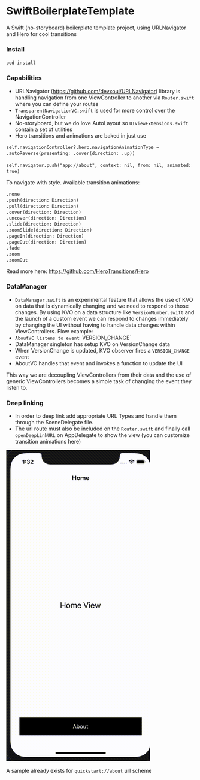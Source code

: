 # SwiftBoilerplateTemplate
A Swift (no-storyboard) boilerplate template project, using URLNavigator and Hero for cool transitions

### Install

`pod install`

### Capabilities

* URLNavigator (https://github.com/devxoul/URLNavigator) library is handling navigation from one ViewController to another via `Router.swift` where you can define your routes
* `TransparentNavigationVC.swift` is used for more control over the NavigationController
* No-storyboard, but we do love AutoLayout so `UIViewExtensions.swift` contain a set of utilities
* Hero transitions and animations are baked in just use

```
self.navigationController?.hero.navigationAnimationType = .autoReverse(presenting: .cover(direction: .up))

self.navigator.push("app://about", context: nil, from: nil, animated: true)
```
To navigate with style. Available transition animations:
 ```
 .none
 .push(direction: Direction)
 .pull(direction: Direction)
 .cover(direction: Direction)
 .uncover(direction: Direction)
 .slide(direction: Direction)
 .zoomSlide(direction: Direction)
 .pageIn(direction: Direction)
 .pageOut(direction: Direction)
 .fade
 .zoom
 .zoomOut
 ```
 Read more here: https://github.com/HeroTransitions/Hero
 
 ### DataManager
 
 * `DataManager.swift` is an experimental feature that allows the use of KVO on data that is dynamically changing and we need to respond to those changes. By using KVO on a data structure like `VersionNumber.swift` and the launch of a custom event we can respond to changes immediately by changing the UI without having to handle data changes within ViewControllers.
Flow example:
* `AboutVC listens to event `VERSION_CHANGE`
* DataManager singleton has setup KVO on VersionChange data
* When VersionChange is updated, KVO observer fires a `VERSION_CHANGE` event
* AboutVC handles that event and invokes a function to update the UI

This way we are decoupling ViewControllers from their data and the use of generic ViewControllers becomes a simple task of changing the event they listen to.

### Deep linking

* In order to deep link add appropriate URL Types and handle them through the SceneDelegate file.
* The url route must also be included on the `Router.swift` and finally call `openDeepLinkURL` on AppDelegate to show the view (you can customize transition animations here)

![image info](deel-link-sample.gif)

A sample already exists for `quickstart://about` url scheme